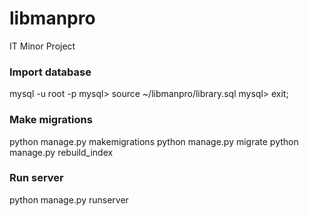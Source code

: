 # libmanpro
IT Minor Project

### Import database
mysql -u root -p
mysql> source ~/libmanpro/library.sql
mysql> exit;

### Make migrations
python manage.py makemigrations
python manage.py migrate
python manage.py rebuild_index

### Run server
python manage.py runserver
